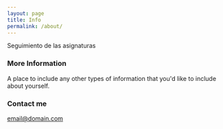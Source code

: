 ```yaml
---
layout: page
title: Info
permalink: /about/
---
```


Seguimiento de las asignaturas
### More Information

A place to include any other types of information that you'd like to include about yourself.

### Contact me

[email@domain.com](mailto:email@domain.com)
